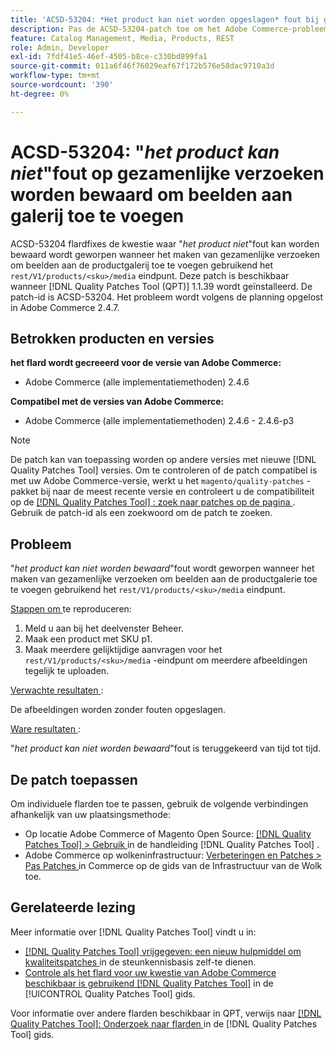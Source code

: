 ```yaml
---
title: 'ACSD-53204: *Het product kan niet worden opgeslagen* fout bij gelijktijdige aanvragen om afbeeldingen toe te voegen aan galerie'
description: Pas de ACSD-53204-patch toe om het Adobe Commerce-probleem op te lossen, waarbij de fout *Het product kan niet worden opgeslagen* wordt gegenereerd bij gelijktijdige aanvragen om afbeeldingen aan de productgalerie toe te voegen met behulp van het eindpunt rest/V1/products/&lt;sku&gt;/media.
feature: Catalog Management, Media, Products, REST
role: Admin, Developer
exl-id: 7fdf41e5-46ef-4505-b8ce-c330bd899fa1
source-git-commit: 011a6f46f76029eaf67f172b576e58dac9710a3d
workflow-type: tm+mt
source-wordcount: '390'
ht-degree: 0%

---
```


# ACSD-53204: &quot;*het product kan niet*&quot;fout op gezamenlijke verzoeken worden bewaard om beelden aan galerij toe te voegen

ACSD-53204 flardfixes de kwestie waar &quot;*het product niet*&quot;fout kan worden bewaard wordt geworpen wanneer het maken van gezamenlijke verzoeken om beelden aan de productgalerij toe te voegen gebruikend het `rest/V1/products/<sku>/media` eindpunt. Deze patch is beschikbaar wanneer [!DNL Quality Patches Tool (QPT)] 1.1.39 wordt geïnstalleerd. De patch-id is ACSD-53204. Het probleem wordt volgens de planning opgelost in Adobe Commerce 2.4.7.

## Betrokken producten en versies

**het flard wordt gecreeerd voor de versie van Adobe Commerce:**

* Adobe Commerce (alle implementatiemethoden) 2.4.6

**Compatibel met de versies van Adobe Commerce:**

* Adobe Commerce (alle implementatiemethoden) 2.4.6 - 2.4.6-p3

>[!NOTE]
>
>De patch kan van toepassing worden op andere versies met nieuwe [!DNL Quality Patches Tool] versies. Om te controleren of de patch compatibel is met uw Adobe Commerce-versie, werkt u het `magento/quality-patches` -pakket bij naar de meest recente versie en controleert u de compatibiliteit op de [[!DNL Quality Patches Tool] : zoek naar patches op de pagina ](https://experienceleague.adobe.com/tools/commerce-quality-patches/index.html?lang=nl-NL) . Gebruik de patch-id als een zoekwoord om de patch te zoeken.

## Probleem

&quot;*het product kan niet worden bewaard*&quot;fout wordt geworpen wanneer het maken van gezamenlijke verzoeken om beelden aan de productgalerie toe te voegen gebruikend het `rest/V1/products/<sku>/media` eindpunt.

<u> Stappen om </u> te reproduceren:

1. Meld u aan bij het deelvenster Beheer.
1. Maak een product met SKU p1.
1. Maak meerdere gelijktijdige aanvragen voor het `rest/V1/products/<sku>/media` -eindpunt om meerdere afbeeldingen tegelijk te uploaden.

<u> Verwachte resultaten </u>:

De afbeeldingen worden zonder fouten opgeslagen.

<u> Ware resultaten </u>:

&quot;*het product kan niet worden bewaard*&quot;fout is teruggekeerd van tijd tot tijd.

## De patch toepassen

Om individuele flarden toe te passen, gebruik de volgende verbindingen afhankelijk van uw plaatsingsmethode:

* Op locatie Adobe Commerce of Magento Open Source: [[!DNL Quality Patches Tool] > Gebruik ](/help/tools/quality-patches-tool/usage.md) in de handleiding [!DNL Quality Patches Tool] .
* Adobe Commerce op wolkeninfrastructuur: [ Verbeteringen en Patches > Pas Patches ](https://experienceleague.adobe.com/docs/commerce-cloud-service/user-guide/develop/upgrade/apply-patches.html?lang=nl-NL) in Commerce op de gids van de Infrastructuur van de Wolk toe.

## Gerelateerde lezing

Meer informatie over [!DNL Quality Patches Tool] vindt u in:

* [[!DNL Quality Patches Tool]  vrijgegeven: een nieuw hulpmiddel om kwaliteitspatches ](https://experienceleague.adobe.com/nl/docs/commerce-operations/tools/quality-patches-tool/quality-patches-tool-to-self-serve-quality-patches) in de steunkennisbasis zelf-te dienen.
* [ Controle als het flard voor uw kwestie van Adobe Commerce beschikbaar is gebruikend  [!DNL Quality Patches Tool]](/help/tools/quality-patches-tool/patches-available-in-qpt/check-patch-for-magento-issue-with-magento-quality-patches.md) in de [!UICONTROL Quality Patches Tool] gids.


Voor informatie over andere flarden beschikbaar in QPT, verwijs naar [[!DNL Quality Patches Tool]: Onderzoek naar flarden ](https://experienceleague.adobe.com/tools/commerce-quality-patches/index.html?lang=nl-NL) in de [!DNL Quality Patches Tool] gids.
